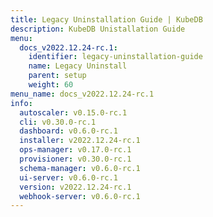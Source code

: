 ```yaml
---
title: Legacy Uninstallation Guide | KubeDB
description: KubeDB Unistallation Guide
menu:
  docs_v2022.12.24-rc.1:
    identifier: legacy-uninstallation-guide
    name: Legacy Uninstall
    parent: setup
    weight: 60
menu_name: docs_v2022.12.24-rc.1
info:
  autoscaler: v0.15.0-rc.1
  cli: v0.30.0-rc.1
  dashboard: v0.6.0-rc.1
  installer: v2022.12.24-rc.1
  ops-manager: v0.17.0-rc.1
  provisioner: v0.30.0-rc.1
  schema-manager: v0.6.0-rc.1
  ui-server: v0.6.0-rc.1
  version: v2022.12.24-rc.1
  webhook-server: v0.6.0-rc.1
---
```


